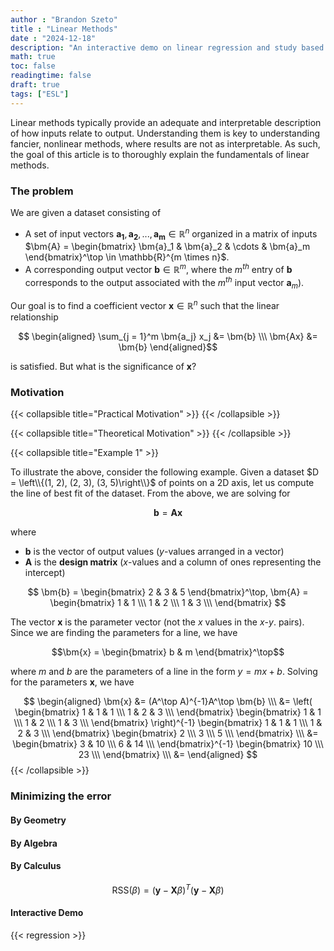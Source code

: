 ```yaml
---
author : "Brandon Szeto"
title : "Linear Methods"
date : "2024-12-18"
description: "An interactive demo on linear regression and study based on chapters 3 and 4 of Elements of Statistical Learning and section 4.3 of Introduction to Linear Algebra."
math: true
toc: false
readingtime: false
draft: true
tags: ["ESL"]
---
```


Linear methods typically provide an adequate and interpretable description of how inputs relate to output. Understanding them is key to understanding fancier, nonlinear methods, where results are not as interpretable. As such, the goal of this article is to thoroughly explain the fundamentals of linear methods. 

### The problem
We are given a dataset consisting of 
- A set of input vectors $\bm{a_1}, \bm{a_2}, ..., \bm{a_m} \in \mathbb{R}^{n}$ organized in a matrix  of inputs $\bm{A} = \begin{bmatrix} \bm{a}_1 & \bm{a}_2 & \cdots & \bm{a}_m \end{bmatrix}^\top \in \mathbb{R}^{m \times n}$.
- A corresponding output vector $\bm{b} \in \mathbb{R}^{m}$, where the $m^{th}$ entry of $\bm{b}$ corresponds to the output associated with the $m^{th}$ input vector $\bm{a}_m$).

Our goal is to find a coefficient vector $\bm{x} \in \mathbb{R}^{n}$ such that
the linear relationship

$$
\begin{aligned}
\sum_{j = 1}^m \bm{a_j} x_j &= \bm{b} \\\
\bm{Ax} &= \bm{b}
\end{aligned}$$

is satisfied. But what is the significance of $\bm{x}$?

### Motivation

{{< collapsible title="Practical Motivation" >}}
{{< /collapsible >}}

{{< collapsible title="Theoretical Motivation" >}}
{{< /collapsible >}}


{{< collapsible title="Example 1" >}}

To illustrate the above, consider the following example. Given a dataset $D = \left\\{(1, 2), (2, 3), (3, 5)\right\\}$ of points on a 2D axis, let us compute the line of best fit of the dataset. From the above, we are solving for 

$$
\bm{b} = \bm{Ax}
$$

where

- $\bm{b}$ is the vector of output values ($y$-values arranged in a vector) 
- $\bm{A}$ is the **design matrix** ($x$-values and a column of ones
representing the intercept) 

$$ \bm{b} = \begin{bmatrix} 2 & 3 & 5 \end{bmatrix}^\top, \bm{A} = \begin{bmatrix} 1 & 1 \\\ 1 & 2 \\\ 1 & 3 \\\ \end{bmatrix} $$

The vector $\bm{x}$ is the parameter vector (not the $x$ values in the $x$-$y$.
pairs). Since we are finding the parameters for a line, we have 

$$\bm{x} = \begin{bmatrix} b & m \end{bmatrix}^\top$$

where $m$ and $b$ are the parameters of a line in the form $y = mx + b$. Solving
for the parameters $\bm{x}$, we have

$$ 
\begin{aligned}
    \bm{x} &= (A^\top A)^{-1}A^\top \bm{b} \\\
           &= \left(
              \begin{bmatrix} 1 & 1 & 1 \\\ 1 & 2 & 3 \\\  \end{bmatrix}
              \begin{bmatrix} 1 & 1 \\\ 1 & 2 \\\ 1 & 3 \\\ \end{bmatrix}
              \right)^{-1}
              \begin{bmatrix} 1 & 1 & 1 \\\ 1 & 2 & 3 \\\  \end{bmatrix}
              \begin{bmatrix} 2 \\\ 3 \\\ 5 \\\ \end{bmatrix} \\\
           &= \begin{bmatrix} 3 & 10 \\\ 6 & 14 \\\ \end{bmatrix}^{-1}
              \begin{bmatrix} 10 \\\ 23 \\\ \end{bmatrix} \\\
           &= 
\end{aligned}
$$
{{< /collapsible >}}

### Minimizing the error
#### By Geometry

#### By Algebra

#### By Calculus
$$ \text{RSS}(\beta) = (\mathbf{y} - \mathbf{X}\beta)^T(\mathbf{y} - \mathbf{X}\beta)$$

#### Interactive Demo

{{< regression >}}
